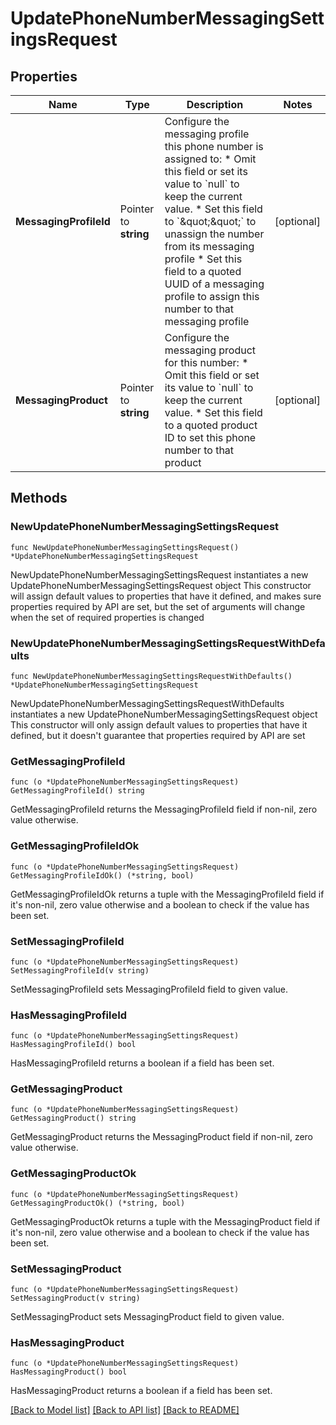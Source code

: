 # UpdatePhoneNumberMessagingSettingsRequest

## Properties

Name | Type | Description | Notes
------------ | ------------- | ------------- | -------------
**MessagingProfileId** | Pointer to **string** | Configure the messaging profile this phone number is assigned to:  * Omit this field or set its value to &#x60;null&#x60; to keep the current value. * Set this field to &#x60;\&quot;\&quot;&#x60; to unassign the number from its messaging profile * Set this field to a quoted UUID of a messaging profile to assign this number to that messaging profile | [optional] 
**MessagingProduct** | Pointer to **string** | Configure the messaging product for this number:  * Omit this field or set its value to &#x60;null&#x60; to keep the current value. * Set this field to a quoted product ID to set this phone number to that product | [optional] 

## Methods

### NewUpdatePhoneNumberMessagingSettingsRequest

`func NewUpdatePhoneNumberMessagingSettingsRequest() *UpdatePhoneNumberMessagingSettingsRequest`

NewUpdatePhoneNumberMessagingSettingsRequest instantiates a new UpdatePhoneNumberMessagingSettingsRequest object
This constructor will assign default values to properties that have it defined,
and makes sure properties required by API are set, but the set of arguments
will change when the set of required properties is changed

### NewUpdatePhoneNumberMessagingSettingsRequestWithDefaults

`func NewUpdatePhoneNumberMessagingSettingsRequestWithDefaults() *UpdatePhoneNumberMessagingSettingsRequest`

NewUpdatePhoneNumberMessagingSettingsRequestWithDefaults instantiates a new UpdatePhoneNumberMessagingSettingsRequest object
This constructor will only assign default values to properties that have it defined,
but it doesn't guarantee that properties required by API are set

### GetMessagingProfileId

`func (o *UpdatePhoneNumberMessagingSettingsRequest) GetMessagingProfileId() string`

GetMessagingProfileId returns the MessagingProfileId field if non-nil, zero value otherwise.

### GetMessagingProfileIdOk

`func (o *UpdatePhoneNumberMessagingSettingsRequest) GetMessagingProfileIdOk() (*string, bool)`

GetMessagingProfileIdOk returns a tuple with the MessagingProfileId field if it's non-nil, zero value otherwise
and a boolean to check if the value has been set.

### SetMessagingProfileId

`func (o *UpdatePhoneNumberMessagingSettingsRequest) SetMessagingProfileId(v string)`

SetMessagingProfileId sets MessagingProfileId field to given value.

### HasMessagingProfileId

`func (o *UpdatePhoneNumberMessagingSettingsRequest) HasMessagingProfileId() bool`

HasMessagingProfileId returns a boolean if a field has been set.

### GetMessagingProduct

`func (o *UpdatePhoneNumberMessagingSettingsRequest) GetMessagingProduct() string`

GetMessagingProduct returns the MessagingProduct field if non-nil, zero value otherwise.

### GetMessagingProductOk

`func (o *UpdatePhoneNumberMessagingSettingsRequest) GetMessagingProductOk() (*string, bool)`

GetMessagingProductOk returns a tuple with the MessagingProduct field if it's non-nil, zero value otherwise
and a boolean to check if the value has been set.

### SetMessagingProduct

`func (o *UpdatePhoneNumberMessagingSettingsRequest) SetMessagingProduct(v string)`

SetMessagingProduct sets MessagingProduct field to given value.

### HasMessagingProduct

`func (o *UpdatePhoneNumberMessagingSettingsRequest) HasMessagingProduct() bool`

HasMessagingProduct returns a boolean if a field has been set.


[[Back to Model list]](../README.md#documentation-for-models) [[Back to API list]](../README.md#documentation-for-api-endpoints) [[Back to README]](../README.md)



